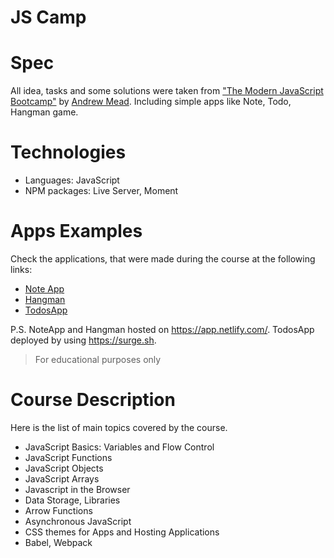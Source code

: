 # JS Camp

# Spec
All idea, tasks and some solutions were taken from ["The Modern JavaScript Bootcamp"](https://www.udemy.com/course/modern-javascript/) by [Andrew Mead](https://mead.io). Including simple apps like Note, Todo, Hangman game.
<br/>

# Technologies
 - Languages: JavaScript
 - NPM packages: Live Server, Moment


# Apps Examples
Check the applications, that were made during the course at the following links:
- [Note App](https://somleff-notes.netlify.app)
- [Hangman](https://somleff-hangman.netlify.app)
- [TodosApp](https://stupid-cry.surge.sh)

P.S. NoteApp and Hangman hosted on https://app.netlify.com/. TodosApp deployed by using https://surge.sh.
 <br />
 > For educational purposes only


# Course Description
Here is the list of main topics covered by the course.
 - JavaScript Basics: Variables and Flow Control
 - JavaScript Functions
 - JavaScript Objects
  - JavaScript Arrays
 - Javascript in the Browser
 - Data Storage, Libraries
 - Arrow Functions
 - Asynchronous JavaScript
 - CSS themes for Apps and Hosting Applications
 - Babel, Webpack
